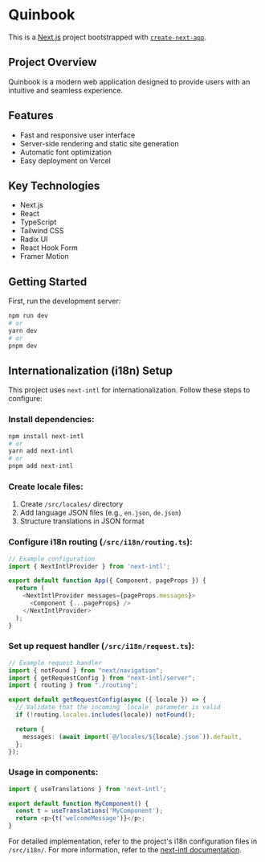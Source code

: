 # Quinbook

This is a [Next.js](https://nextjs.org) project bootstrapped with [`create-next-app`](https://nextjs.org/docs/app/api-reference/cli/create-next-app).

## Project Overview

Quinbook is a modern web application designed to provide users with an intuitive and seamless experience.

## Features

- Fast and responsive user interface
- Server-side rendering and static site generation
- Automatic font optimization
- Easy deployment on Vercel

## Key Technologies

- Next.js
- React
- TypeScript
- Tailwind CSS
- Radix UI
- React Hook Form
- Framer Motion

## Getting Started

First, run the development server:

```bash
npm run dev
# or
yarn dev
# or
pnpm dev
```

## Internationalization (i18n) Setup

This project uses `next-intl` for internationalization. Follow these steps to configure:

### Install dependencies:

```bash
npm install next-intl
# or
yarn add next-intl
# or
pnpm add next-intl
```

### Create locale files:

1. Create `/src/locales/` directory
2. Add language JSON files (e.g., `en.json`, `de.json`)
3. Structure translations in JSON format

### Configure i18n routing (`/src/i18n/routing.ts`):

```typescript
// Example configuration
import { NextIntlProvider } from 'next-intl';

export default function App({ Component, pageProps }) {
  return (
    <NextIntlProvider messages={pageProps.messages}>
      <Component {...pageProps} />
    </NextIntlProvider>
  );
}
```

### Set up request handler (`/src/i18n/request.ts`):

```typescript
// Example request handler
import { notFound } from "next/navigation";
import { getRequestConfig } from "next-intl/server";
import { routing } from "./routing";

export default getRequestConfig(async ({ locale }) => {
  // Validate that the incoming `locale` parameter is valid
  if (!routing.locales.includes(locale)) notFound();

  return {
    messages: (await import(`@/locales/${locale}.json`)).default,
  };
});

```

### Usage in components:

```typescript
import { useTranslations } from 'next-intl';

export default function MyComponent() {
  const t = useTranslations('MyComponent');
  return <p>{t('welcomeMessage')}</p>;
}
```

For detailed implementation, refer to the project's i18n configuration files in `/src/i18n/`.
For more information, refer to the [next-intl documentation](https://next-intl-docs.vercel.app/).
